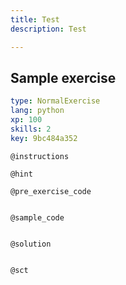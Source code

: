```yaml
---
title: Test
description: Test

---
```

## Sample exercise

```yaml
type: NormalExercise
lang: python
xp: 100
skills: 2
key: 9bc484a352
```


`@instructions`

`@hint`

`@pre_exercise_code`
```{python}

```

`@sample_code`
```{python}

```

`@solution`
```{python}

```

`@sct`
```{python}

```
